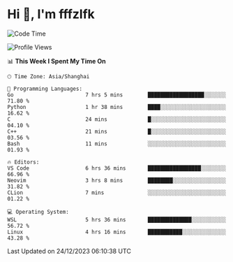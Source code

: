 # Hi 👋, I'm fffzlfk

<!--START_SECTION:waka-->
![Code Time](http://img.shields.io/badge/Code%20Time-632%20hrs%2039%20mins-blue)

![Profile Views](http://img.shields.io/badge/Profile%20Views-0-blue)

📊 **This Week I Spent My Time On** 

```text
🕑︎ Time Zone: Asia/Shanghai

💬 Programming Languages: 
Go                       7 hrs 5 mins        ██████████████████░░░░░░░   71.80 % 
Python                   1 hr 38 mins        ████░░░░░░░░░░░░░░░░░░░░░   16.62 % 
C                        24 mins             █░░░░░░░░░░░░░░░░░░░░░░░░   04.10 % 
C++                      21 mins             █░░░░░░░░░░░░░░░░░░░░░░░░   03.56 % 
Bash                     11 mins             ░░░░░░░░░░░░░░░░░░░░░░░░░   01.93 % 

🔥 Editors: 
VS Code                  6 hrs 36 mins       █████████████████░░░░░░░░   66.96 % 
Neovim                   3 hrs 8 mins        ████████░░░░░░░░░░░░░░░░░   31.82 % 
CLion                    7 mins              ░░░░░░░░░░░░░░░░░░░░░░░░░   01.22 % 

💻 Operating System: 
WSL                      5 hrs 36 mins       ██████████████░░░░░░░░░░░   56.72 % 
Linux                    4 hrs 16 mins       ███████████░░░░░░░░░░░░░░   43.28 % 
```


 Last Updated on 24/12/2023 06:10:38 UTC
<!--END_SECTION:waka-->
